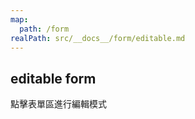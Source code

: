 ```yaml
---
map:
  path: /form
realPath: src/__docs__/form/editable.md
---
```


## editable form

點擊表單區進行編輯模式

<demo 
  src="../components/form/editableForm.vue"
  title="editable form"
  desc="點擊進入輸入模式的表單">
</demo>

<API src="../components/EnhancedElForm.vue" lang="zh"></API>
